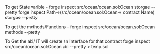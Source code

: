To get State varible - 
forge inspect src/ocean/ocean.sol:Ocean storgae --pretty
forge inspect Path=>(src/ocean/ocean.sol:Ocean=> contract Name) storgae --pretty

To get the methods/Functions - 
forge inspect src/ocean/ocean.sol:Ocean methods --pretty

To Get the abi/ IT will create an Interface for that contract
forge inspect src/ocean/ocean.sol:Ocean abi --pretty > temp.sol